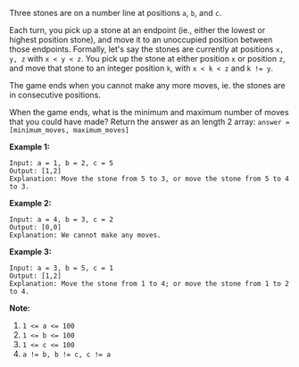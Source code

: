 Three stones are on a number line at positions `a`, `b`, and `c`.

Each turn, you pick up a stone at an endpoint (ie., either the lowest or
highest position stone), and move it to an unoccupied position between those
endpoints.  Formally, let's say the stones are currently at positions `x, y,
z` with `x < y < z`.  You pick up the stone at either position `x` or position
`z`, and move that stone to an integer position `k`, with `x < k < z` and `k
!= y`.

The game ends when you cannot make any more moves, ie. the stones are in
consecutive positions.

When the game ends, what is the minimum and maximum number of moves that you
could have made?  Return the answer as an length 2 array: `answer =
[minimum_moves, maximum_moves]`



**Example 1:**

    
    
    Input: a = 1, b = 2, c = 5
    Output: [1,2]
    Explanation: Move the stone from 5 to 3, or move the stone from 5 to 4 to 3.
    

**Example 2:**

    
    
    Input: a = 4, b = 3, c = 2
    Output: [0,0]
    Explanation: We cannot make any moves.
    

**Example 3:**

    
    
    Input: a = 3, b = 5, c = 1
    Output: [1,2]
    Explanation: Move the stone from 1 to 4; or move the stone from 1 to 2 to 4.
    



**Note:**

  1. `1 <= a <= 100`
  2. `1 <= b <= 100`
  3. `1 <= c <= 100`
  4. `a != b, b != c, c != a`





